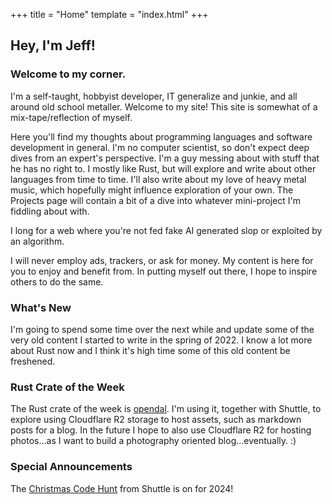 +++
title = "Home"
template = "index.html"
+++

## Hey, I'm Jeff!

### Welcome to my corner.

I'm a self-taught, hobbyist developer, IT generalize and junkie, and all around old school metaller. Welcome to my site! This site is somewhat of a mix-tape/reflection of myself.

Here you'll find my thoughts about programming languages and software development in general. I'm no computer scientist, so don't expect deep dives from an expert's perspective. I'm a guy messing about with stuff that he has no right to. I mostly like Rust, but will explore and write about other languages from time to time. I'll also write about my love of heavy metal music, which hopefully might influence exploration of your own. The Projects page will contain a bit of a dive into whatever mini-project I'm fiddling about with.

I long for a web where you're not fed fake AI generated slop or exploited by an algorithm.

I will never employ ads, trackers, or ask for money. My content is here for you to enjoy and benefit from. In putting myself out there, I hope to inspire others to do the same.

### What's New

I'm going to spend some time over the next while and update some of the very old content I started to write in the spring of 2022. I know a lot more about Rust now and I think it's high time some of this old content be freshened.

### Rust Crate of the Week

The Rust crate of the week is [opendal](https://crates.io/crates/opendal). I'm using it, together with Shuttle, to explore using Cloudflare R2 storage to host assets, such as markdown posts for a blog. In the future I hope to also use Cloudflare R2 for hosting photos...as I want to build a photography oriented blog...eventually. :)

### Special Announcements

The [Christmas Code Hunt](https://www.shuttle.dev/cch) from Shuttle is on for 2024!
